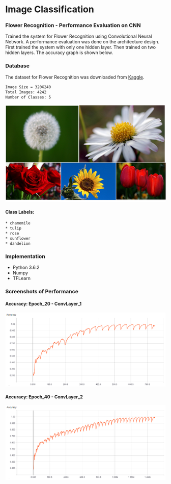 # Image Classification
### Flower Recognition - Performance Evaluation on CNN 
Trained the system for Flower Recognition using Convolutional Neural Network. A performance evaluation was done on the architecture design. First trained the system with only one hidden layer. Then trained on two hidden layers. The accuracy graph is shown below.

### Database
The dataset for Flower Recognition was downloaded from [Kaggle](https://www.kaggle.com/alxmamaev/flowers-recognition). 

	Image Size = 320X240
	Total Images: 4242
	Number of Classes: 5

![](https://github.com/Nahid1992/ImageClassification--FlowerRecognition_TFLearn/blob/master/ScreenShots/Flowers.png)

#### Class Labels:
	* chamomile 
	* tulip 
	* rose
	* sunflower 
	* dandelion

### Implementation
* Python 3.6.2
* Numpy
* TFLearn

### Screenshots of Performance
#### Accuracy: Epoch_20 - ConvLayer_1
![](https://github.com/Nahid1992/ImageClassification--FlowerRecognition_TFLearn/blob/master/ScreenShots/1_Conv2_Accuracy.png)
#### Accuracy: Epoch_40 - ConvLayer_2
![](https://github.com/Nahid1992/ImageClassification--FlowerRecognition_TFLearn/blob/master/ScreenShots/2_conv2_epoch40.png)

